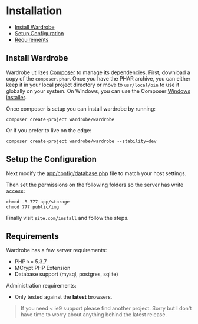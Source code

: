 # Installation

- [Install  Wardrobe](#install-wardrobe)
- [Setup Configuration](#set_config)
- [Requirements](#requirements)

<a name="install-wardrobe"></a>
## Install Wardrobe

Wardrobe utilizes [Composer](http://getcomposer.org) to manage its dependencies. First, download a copy of the `composer.phar`. Once you have the PHAR archive, you can either keep it in your local project directory or move to `usr/local/bin` to use it globally on your system. On Windows, you can use the Composer [Windows installer](https://getcomposer.org/Composer-Setup.exe).

Once composer is setup you can install wardrobe by running:

    composer create-project wardrobe/wardrobe

Or if you prefer to live on the edge:

    composer create-project wardrobe/wardrobe --stability=dev

<a name="set_config"></a>
## Setup the Configuration

Next modify the [app/config/database.php](/docs/database) file to match your host settings.

Then set the permissions on the following folders so the server has write access:

    chmod -R 777 app/storage
    chmod 777 public/img

Finally visit `site.com/install` and follow the steps.

<a name="requirements"></a>
## Requirements

Wardrobe has a few server requirements:

- PHP >= 5.3.7
- MCrypt PHP Extension
- Database support (mysql, postgres, sqlite)

Administration requirements:

- Only tested against the **latest** browsers.

> If you need < ie9 support please find another project. Sorry but I don't have time to worry about anything behind the latest release.


